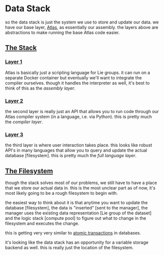 # Data Stack

so the data stack is just the system we use to store and update our data. we have our base layer, [Atlas](http://liegroups.org/software/documentation/atlasofliegroups-docs/),
as essentially our assembly. the layers above are abstractions to make running the base Atlas code easier.

## [The Stack](./stack/)

### [Layer 1](./stack/layer1.md)

Atlas is basically just a scripting language for Lie groups. it can run on a separate Docker container but eventually we'll want
to integrate the compiler ourselves. though it handles the interpreter as well, it's best to think of this as the *assembly layer*.

### [Layer 2](./stack/layer2.md)

the second layer is really just an API that allows you to run code through our Atlas compiler system (in a language, i.e. via Python).
this is pretty much the *compiler layer*. 

### [Layer 3](./stack/layer3.md)

the third layer is where user interaction takes place. this looks like robust API's in many languages that allow you to query
and update the actual database [filesystem]. this is pretty much the *full language layer*.


## [The Filesystem](./filesystem)

though the stack solves most of our problems, we still have to have a place that we store our actual data in.
this is the most unclear part as of now, it's most likely going to be a rough filesystem to begin with.

the easiest way to think about it is that anytime you want to update the database [filesystem], the data is "inserted" [sent to the manager],
the manager uses the existing data representation [Lie group of the dataset] and the logic stack [compute pool] to figure out
what to change in the filesystem and executes the change. 

this is getting very very similar to [atomic transactions](https://en.wikipedia.org/wiki/Atomicity_(database_systems)) in databases.

it's looking like the data stack has an opportunity for a variable storage backend as well. this is really just the location
of the filesystem.
